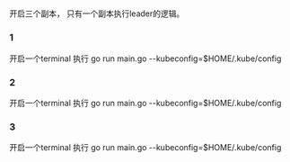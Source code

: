 ##
开启三个副本，
只有一个副本执行leader的逻辑。
### 1
开启一个terminal 执行
go run main.go  --kubeconfig=$HOME/.kube/config
### 2
开启一个terminal 执行
go run main.go  --kubeconfig=$HOME/.kube/config
### 3
开启一个terminal 执行
go run main.go  --kubeconfig=$HOME/.kube/config